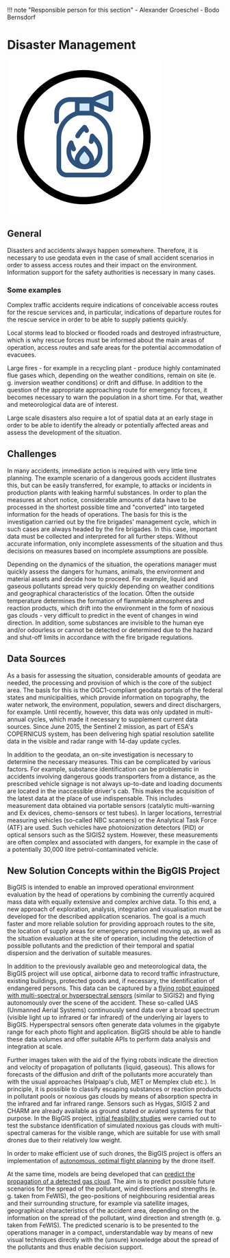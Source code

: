 !!! note "Responsible person for this section"
    - Alexander Groeschel
    - Bodo Bernsdorf

# Disaster Management

![Disaster Management Icon](img/scen-disaster.svg)

## General

Disasters and accidents always happen somewhere. Therefore, it is necessary to use geodata even in the case of small
accident scenarios in order to assess access routes and their impact on the environment. Information support for the
safety authorities is necessary in many cases.

### Some examples

Complex traffic accidents require indications of conceivable access routes for the rescue services and, in particular,
indications of departure routes for the rescue service in order to be able to supply patients quickly.

Local storms lead to blocked or flooded roads and destroyed infrastructure, which is why rescue forces must be informed
about the main areas of operation, access routes and safe areas for the potential accommodation of evacuees.

Large fires - for example in a recycling plant - produce highly contaminated flue gases which, depending on the weather
conditions, remain on site (e. g. inversion weather conditions) or drift and diffuse. In addition to the question of the
appropriate approaching route for emergency forces, it becomes necessary to warn the population in a short time. For
that, weather and meteorological data are of interest.

Large scale disasters also require a lot of spatial data at an early stage in order to be able to identify the already
or potentially affected areas and assess the development of the situation.

## Challenges

In many accidents, immediate action is required with very little time planning. The example scenario of a dangerous
goods accident illustrates this, but can be easily transferred, for example, to attacks or incidents in production
plants with leaking harmful substances. In order to plan the measures at short notice, considerable amounts of data have
to be processed in the shortest possible time and "converted" into targeted information for the heads of operations. The
basis for this is the investigation carried out by the fire brigades' management cycle, which in such cases are always
headed by the fire brigades. In this case, important data must be collected and interpreted for all further steps.
Without accurate information, only incomplete assessments of the situation and thus decisions on measures based on
incomplete assumptions are possible.

Depending on the dynamics of the situation, the operations manager must quickly assess the dangers for humans, animals,
the environment and material assets and decide how to proceed. For example, liquid and gaseous pollutants spread very
quickly depending on weather conditions and geographical characteristics of the location. Often the outside temperature
determines the formation of flammable atmospheres and reaction products, which drift into the environment in the form of
noxious gas clouds - very difficult to predict in the event of changes in wind direction. In addition, some substances
are invisible to the human eye and/or odourless or cannot be detected or determined due to the hazard and shut-off
limits in accordance with the fire brigade regulations.

## Data Sources

As a basis for assessing the situation, considerable amounts of geodata are needed, the processing and provision of
which is the core of the subject area. The basis for this is the OGC1-compliant geodata portals of the federal states
and municipalities, which provide information on topography, the water network, the environment, population, sewers and
direct dischargers, for example. Until recently, however, this data was only updated in multi-annual cycles, which made
it necessary to supplement current data sources. Since June 2015, the Sentinel 2 mission, as part of ESA's COPERNICUS
system, has been delivering high spatial resolution satellite data in the visible and radar range with 14-day update
cycles.

In addition to the geodata, an on-site investigation is necessary to determine the necessary measures. This can be
complicated by various factors. For example, substance identification can be problematic in accidents involving
dangerous goods transporters from a distance, as the prescribed vehicle signage is not always up-to-date and loading
documents are located in the inaccessible driver's cab. This makes the acquisition of the latest data at the place of
use indispensable. This includes measurement data obtained via portable sensors (catalytic multi-warning and Ex devices,
chemo-sensors or test tubes). In larger locations, terrestrial measuring vehicles (so-called NBC scanners) or the
Analytical Task Force (ATF) are used. Such vehicles have photoionization detectors (PID) or optical sensors such as the
SIGIS2 system. However, these measurements are often complex and associated with dangers, for example in the case of a
potentially 30,000 litre petrol-contaminated vehicle.

## New Solution Concepts within the BigGIS Project

BigGIS is intended to enable an improved operational environment evaluation by the head of operations by combining the
currently acquired mass data with equally extensive and complex archive data. To this end, a new approach of
exploration, analysis, integration and visualisation must be developed for the described application scenarios. The goal
is a much faster and more reliable solution for providing approach routes to the site, the location of supply areas for
emergency personnel moving up, as well as the situation evaluation at the site of operation, including the detection of
possible pollutants and the prediction of their temporal and spatial dispersion and the derivation of suitable measures.

In addition to the previously available geo and meteorological data, the BigGIS project will use optical, airborne data
to record traffic infrastructure, existing buildings, protected goods and, if necessary, the identification of
endangered persons. This data can be captured by a [flying robot equipped with multi-spectral or hyperspectral
sensors](../demos/optical_remote_sensing/index.md) (similar to SIGIS2) and flying autonomously over the scene of the
accident. These so-called UAS (Unmanned Aerial Systems) continuously send data over a broad spectrum (visible light up
to infrared or far infrared) of the underlying air layers to BigGIS. Hyperspectral sensors often generate data volumes
in the gigabyte range for each photo flight and application. BigGIS should be able to handle these data volumes and
offer suitable APIs to perform data analysis and integration at scale.

Further images taken with the aid of the flying robots indicate the direction and velocity of propagation of pollutants
(liquid, gaseous). This allows for forecasts of the diffusion and drift of the pollutants more accurately than with the
usual approaches (Halpaap's club, MET or Memplex club etc.). In principle, it is possible to classify escaping
substances or reaction products in pollutant pools or noxious gas clouds by means of absorption spectra in the infrared
and far infrared range. Sensors such as Hygas, SIGIS 2 and CHARM are already available as ground stated or aviated
systems for that purpose. In the BigGIS project, [initial feasibility studies](../demos/optical_remote_sensing/index.md)
were carried out to test the substance identification of simulated noxious gas clouds with multi-spectral cameras for
the visible range, which are suitable for use with small drones due to their relatively low weight.

In order to make efficient use of such drones, the BigGIS project is offers an implementation of [autonomous, optimal
flight planning](../demos/optimize-drones.md) by the drone itself.

At the same time, models are being developed that can [predict the propagation of a detected gas
cloud](../demos/gas-predict.md). The aim is to predict possible future scenarios for the spread of the pollutant, wind
directions and strengths (e. g. taken from FeWIS), the geo-positions of neighbouring residential areas and their
surrounding structure, for example via satellite images, geographical characteristics of the accident area, depending on
the information on the spread of the pollutant, wind direction and strength (e. g. taken from FeWIS). The predicted
scenario is to be presented to the operations manager in a compact, understandable way by means of new visual techniques
directly with the (unsure) knowledge about the spread of the pollutants and thus enable decision support.
